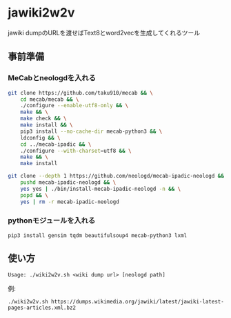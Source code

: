 # jawiki2w2v
jawiki dumpのURLを渡せばText8とword2vecを生成してくれるツール

## 事前準備

### MeCabとneologdを入れる

```bash
git clone https://github.com/taku910/mecab && \
    cd mecab/mecab && \
    ./configure --enable-utf8-only && \
    make && \
    make check && \
    make install && \
    pip3 install --no-cache-dir mecab-python3 && \
    ldconfig && \
    cd ../mecab-ipadic && \
    ./configure --with-charset=utf8 && \
    make && \
    make install
```

```bash
git clone --depth 1 https://github.com/neologd/mecab-ipadic-neologd && \
    pushd mecab-ipadic-neologd && \
    yes yes | ./bin/install-mecab-ipadic-neologd -n && \
    popd && \
    yes | rm -r mecab-ipadic-neologd
```

### pythonモジュールを入れる

```
pip3 install gensim tqdm beautifulsoup4 mecab-python3 lxml
```

## 使い方

```
Usage: ./wiki2w2v.sh <wiki dump url> [neologd path]
```

例:

```
./wiki2w2v.sh https://dumps.wikimedia.org/jawiki/latest/jawiki-latest-pages-articles.xml.bz2
```
